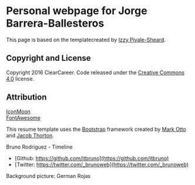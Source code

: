 # Personal webpage for Jorge Barrera-Ballesteros


This page is based on the templatecreated by [Izzy Piyale-Sheard](http://izzydoesizzy.com/).

## Copyright and License

Copyright 2016 ClearCareer. Code released under the [Creative Commons 4.0](https://creativecommons.org/licenses/by/4.0/) license.


## Attribution

[IconMoon](https://icomoon.io/)  
[FontAwesome](http://fontawesome.io/)  

This resume template uses the [Bootstrap](http://getbootstrap.com/) framework created by [Mark Otto](https://twitter.com/mdo) and [Jacob Thorton](https://twitter.com/fat).

Bruno Rodriguez - Timeline 
 
- [Github: https://github.com/itbruno](https://github.com/itbruno)
- [Twitter: https://twitter.com/_brunoweb](https://twitter.com/_brunoweb)

Background picture: German Rojas 
